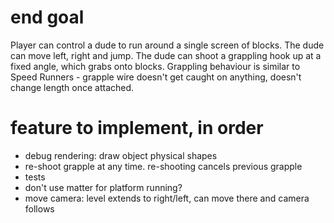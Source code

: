 # end goal

Player can control a dude to run around a single screen of blocks.
The dude can move left, right and jump. The dude can shoot a grappling
hook up at a fixed angle, which grabs onto blocks. Grappling behaviour
is similar to Speed Runners - grapple wire doesn't get caught on anything,
doesn't change length once attached.

# feature to implement, in order
- debug rendering: draw object physical shapes
- re-shoot grapple at any time. re-shooting cancels previous grapple
- tests
- don't use matter for platform running?
- move camera: level extends to right/left, can move there and camera follows
